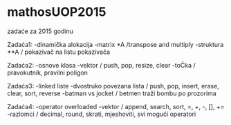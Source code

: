 # mathosUOP2015
zadaće za 2015 godinu

Zadaća1:
  -dinamička alokacija
  -matrix *A /transpose and multiply
  -struktura **A / pokazivač na listu pokazivača

Zadaća2:
  -osnove klasa
  -vektor / push, pop, resize, clear
  -toČka / pravokutnik, pravilni poligon

Zadaća3:
  -linked liste
  -dvostruko povezana lista / push, pop, insert, erase, clear, sort, reverse
  -batman vs jocket / betmen traži bombu po prozorima

Zadaća4:
  -operator overloaded
  -vektor / append, search, sort, =, +, -, [], +=
  -razlomci / decimal, round, skrati, mjeshoviti, svi mogući operatori
  
